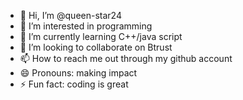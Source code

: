 - 👋 Hi, I’m @queen-star24
- 👀 I’m interested in programming 
- 🌱 I’m currently learning C++/java script 
- 💞️ I’m looking to collaborate on Btrust
- 📫 How to reach me out through my github account 
- 😄 Pronouns: making impact 
- ⚡ Fun fact: coding is great 

<!---
queen-star24/queen-star24 is a ✨ special ✨ repository because its `README.md` (this file) appears on your GitHub profile.
You can click the Preview link to take a look at your changes.
--->
